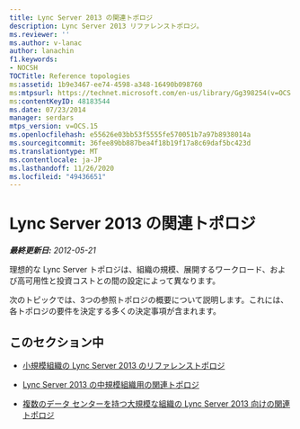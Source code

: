 ```yaml
---
title: Lync Server 2013 の関連トポロジ
description: Lync Server 2013 リファレンストポロジ。
ms.reviewer: ''
ms.author: v-lanac
author: lanachin
f1.keywords:
- NOCSH
TOCTitle: Reference topologies
ms:assetid: 1b9e3467-ee74-4598-a348-16490b098760
ms:mtpsurl: https://technet.microsoft.com/en-us/library/Gg398254(v=OCS.15)
ms:contentKeyID: 48183544
ms.date: 07/23/2014
manager: serdars
mtps_version: v=OCS.15
ms.openlocfilehash: e55626e03bb53f5555fe570051b7a97b8938014a
ms.sourcegitcommit: 36fee89bb887bea4f18b19f17a8c69daf5bc423d
ms.translationtype: MT
ms.contentlocale: ja-JP
ms.lasthandoff: 11/26/2020
ms.locfileid: "49436651"
---
```

# <a name="reference-topologies-in-lync-server-2013"></a>Lync Server 2013 の関連トポロジ

<div data-xmlns="http://www.w3.org/1999/xhtml">

<div class="topic" data-xmlns="http://www.w3.org/1999/xhtml" data-msxsl="urn:schemas-microsoft-com:xslt" data-cs="https://msdn.microsoft.com/">

<div data-asp="https://msdn2.microsoft.com/asp">



</div>

<div id="mainSection">

<div id="mainBody">

<span> </span>

_**最終更新日:** 2012-05-21_

理想的な Lync Server トポロジは、組織の規模、展開するワークロード、および高可用性と投資コストとの間の設定によって異なります。

次のトピックでは、3つの参照トポロジの概要について説明します。これには、各トポロジの要件を決定する多くの決定事項が含まれます。

<div>

## <a name="in-this-section"></a>このセクション中

  - [小規模組織の Lync Server 2013 のリファレンストポロジ](lync-server-2013-reference-topology-for-small-organizations.md)

  - [Lync Server 2013 の中規模組織用の関連トポロジ](lync-server-2013-reference-topology-for-medium-size-organizations.md)

  - [複数のデータ センターを持つ大規模な組織の Lync Server 2013 向けの関連トポロジ](lync-server-2013-reference-topology-for-large-organizations-with-multiple-data-centers.md)

</div>

</div>

<span> </span>

</div>

</div>

</div>

